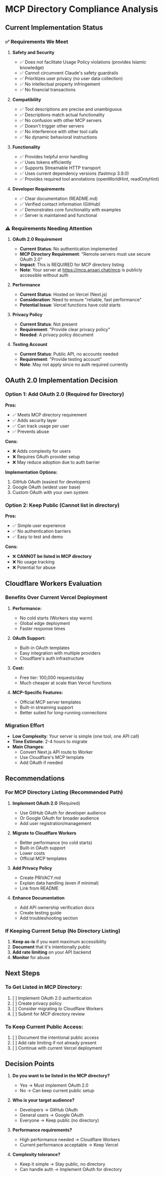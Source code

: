 # MCP Directory Compliance Analysis

## Current Implementation Status

### ✅ Requirements We Meet

1. **Safety and Security**
   - ✅ Does not facilitate Usage Policy violations (provides Islamic knowledge)
   - ✅ Cannot circumvent Claude's safety guardrails
   - ✅ Prioritizes user privacy (no user data collection)
   - ✅ No intellectual property infringement
   - ✅ No financial transactions

2. **Compatibility**
   - ✅ Tool descriptions are precise and unambiguous
   - ✅ Descriptions match actual functionality
   - ✅ No confusion with other MCP servers
   - ✅ Doesn't trigger other servers
   - ✅ No interference with other tool calls
   - ✅ No dynamic behavioral instructions

3. **Functionality**
   - ✅ Provides helpful error handling
   - ✅ Uses tokens efficiently
   - ✅ Supports Streamable HTTP transport
   - ✅ Uses current dependency versions (fastmcp 3.9.0)
   - ✅ Provides required tool annotations (openWorldHint, readOnlyHint)

4. **Developer Requirements**
   - ✅ Clear documentation (README.md)
   - ✅ Verified contact information (GitHub)
   - ✅ Demonstrates core functionality with examples
   - ✅ Server is maintained and functional

### ⚠️ Requirements Needing Attention

1. **OAuth 2.0 Requirement**
   - **Current Status**: No authentication implemented
   - **MCP Directory Requirement**: "Remote servers must use secure OAuth 2.0"
   - **Impact**: This is REQUIRED for MCP directory listing
   - **Note**: Your server at https://mcp.ansari.chat/mcp is publicly accessible without auth

2. **Performance**
   - **Current Status**: Hosted on Vercel (Next.js)
   - **Consideration**: Need to ensure "reliable, fast performance"
   - **Potential Issue**: Vercel functions have cold starts

3. **Privacy Policy**
   - **Current Status**: Not present
   - **Requirement**: "Provide clear privacy policy"
   - **Needed**: A privacy policy document

4. **Testing Account**
   - **Current Status**: Public API, no accounts needed
   - **Requirement**: "Provide testing account"
   - **Note**: May not apply since no auth required currently

## OAuth 2.0 Implementation Decision

### Option 1: Add OAuth 2.0 (Required for Directory)
**Pros:**
- ✅ Meets MCP directory requirement
- ✅ Adds security layer
- ✅ Can track usage per user
- ✅ Prevents abuse

**Cons:**
- ❌ Adds complexity for users
- ❌ Requires OAuth provider setup
- ❌ May reduce adoption due to auth barrier

**Implementation Options:**
1. GitHub OAuth (easiest for developers)
2. Google OAuth (widest user base)
3. Custom OAuth with your own system

### Option 2: Keep Public (Cannot list in directory)
**Pros:**
- ✅ Simple user experience
- ✅ No authentication barriers
- ✅ Easy to test and demo

**Cons:**
- ❌ **CANNOT be listed in MCP directory**
- ❌ No usage tracking
- ❌ Potential for abuse

## Cloudflare Workers Evaluation

### Benefits Over Current Vercel Deployment
1. **Performance:**
   - No cold starts (Workers stay warm)
   - Global edge deployment
   - Faster response times

2. **OAuth Support:**
   - Built-in OAuth templates
   - Easy integration with multiple providers
   - Cloudflare's auth infrastructure

3. **Cost:**
   - Free tier: 100,000 requests/day
   - Much cheaper at scale than Vercel functions

4. **MCP-Specific Features:**
   - Official MCP server templates
   - Built-in streaming support
   - Better suited for long-running connections

### Migration Effort
- **Low Complexity**: Your server is simple (one tool, one API call)
- **Time Estimate**: 2-4 hours to migrate
- **Main Changes**: 
  - Convert Next.js API route to Worker
  - Use Cloudflare's MCP template
  - Add OAuth if needed

## Recommendations

### For MCP Directory Listing (Recommended Path)

1. **Implement OAuth 2.0** (Required)
   - Use GitHub OAuth for developer audience
   - Or Google OAuth for broader audience
   - Add user registration/management

2. **Migrate to Cloudflare Workers**
   - Better performance (no cold starts)
   - Built-in OAuth support
   - Lower costs
   - Official MCP templates

3. **Add Privacy Policy**
   - Create PRIVACY.md
   - Explain data handling (even if minimal)
   - Link from README

4. **Enhance Documentation**
   - Add API ownership verification docs
   - Create testing guide
   - Add troubleshooting section

### If Keeping Current Setup (No Directory Listing)

1. **Keep as-is** if you want maximum accessibility
2. **Document** that it's intentionally public
3. **Add rate limiting** on your API backend
4. **Monitor** for abuse

## Next Steps

### To Get Listed in MCP Directory:
1. [ ] Implement OAuth 2.0 authentication
2. [ ] Create privacy policy
3. [ ] Consider migrating to Cloudflare Workers
4. [ ] Submit for MCP directory review

### To Keep Current Public Access:
1. [ ] Document the intentional public access
2. [ ] Add rate limiting if not already present
3. [ ] Continue with current Vercel deployment

## Decision Points

1. **Do you want to be listed in the MCP directory?**
   - Yes → Must implement OAuth 2.0
   - No → Can keep current public setup

2. **Who is your target audience?**
   - Developers → GitHub OAuth
   - General users → Google OAuth
   - Everyone → Keep public (no directory)

3. **Performance requirements?**
   - High performance needed → Cloudflare Workers
   - Current performance acceptable → Keep Vercel

4. **Complexity tolerance?**
   - Keep it simple → Stay public, no directory
   - Can handle auth → Implement OAuth for directory